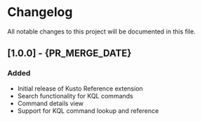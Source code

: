 # Changelog

All notable changes to this project will be documented in this file.

## [1.0.0] - {PR_MERGE_DATE}

### Added
- Initial release of Kusto Reference extension
- Search functionality for KQL commands
- Command details view
- Support for KQL command lookup and reference